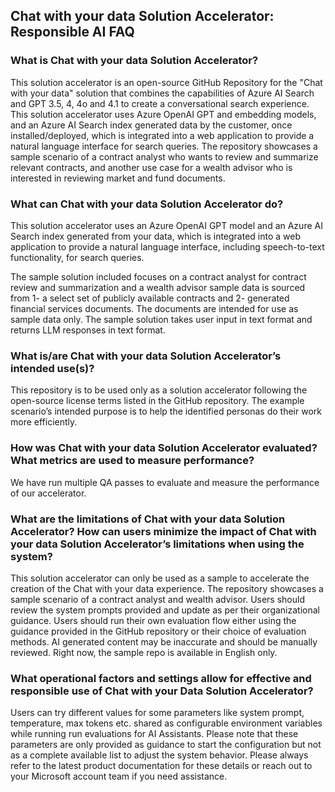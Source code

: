 ## Chat with your data Solution Accelerator: Responsible AI FAQ

### What is Chat with your data Solution Accelerator?

This solution accelerator is an open-source GitHub Repository for the "Chat with your data" solution that combines the capabilities of Azure AI Search and GPT 3.5, 4, 4o and 4.1 to create a conversational search experience. This solution accelerator uses Azure OpenAI GPT and embedding models, and an Azure AI Search index generated data by the customer, once installed/deployed, which is integrated into a web application to provide a natural language interface for search queries. The repository showcases a sample scenario of a contract analyst who wants to review and summarize relevant contracts, and another use case for a wealth advisor who is interested in reviewing market and fund documents.

### What can Chat with your data Solution Accelerator do?

This solution accelerator uses an Azure OpenAI GPT model and an Azure AI Search index generated from your data, which is integrated into a web application to provide a natural language interface, including speech-to-text functionality, for search queries.

The sample solution included focuses on a contract analyst for contract review and summarization and a wealth advisor sample data is sourced from 1- a select set of publicly available contracts and 2- generated financial services documents. The documents are intended for use as sample data only. The sample solution takes user input in text format and returns LLM responses in text format.

### What is/are Chat with your data Solution Accelerator’s intended use(s)?

This repository is to be used only as a solution accelerator following the open-source license terms listed in the GitHub repository. The example scenario’s intended purpose is to help the identified personas do their work more efficiently.

### How was Chat with your data Solution Accelerator evaluated? What metrics are used to measure performance?

We have run multiple QA passes to evaluate and measure the performance of our accelerator.

### What are the limitations of Chat with your data Solution Accelerator? How can users minimize the impact of Chat with your data Solution Accelerator’s limitations when using the system?

This solution accelerator can only be used as a sample to accelerate the creation of the Chat with your data experience. The repository showcases a sample scenario of a contract analyst and wealth advisor. Users should review the system prompts provided and update as per their organizational guidance. Users should run their own evaluation flow either using the guidance provided in the GitHub repository or their choice of evaluation methods. AI generated content may be inaccurate and should be manually reviewed. Right now, the sample repo is available in English only.

### What operational factors and settings allow for effective and responsible use of Chat with your Data Solution Accelerator?

Users can try different values for some parameters like system prompt, temperature, max tokens etc. shared as configurable environment variables while running run evaluations for AI Assistants. Please note that these parameters are only provided as guidance to start the configuration but not as a complete available list to adjust the system behavior. Please always refer to the latest product documentation for these details or reach out to your Microsoft account team if you need assistance.
